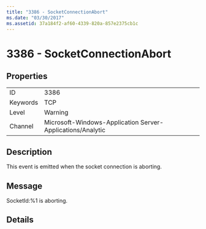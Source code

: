 ```yaml
---
title: "3386 - SocketConnectionAbort"
ms.date: "03/30/2017"
ms.assetid: 37a184f2-af60-4339-820a-857e2375cb1c
---
```

# 3386 - SocketConnectionAbort
## Properties  
  
|||  
|-|-|  
|ID|3386|  
|Keywords|TCP|  
|Level|Warning|  
|Channel|Microsoft-Windows-Application Server-Applications/Analytic|  
  
## Description  
 This event is emitted when the socket connection is aborting.  
  
## Message  
 SocketId:%1 is aborting.  
  
## Details
